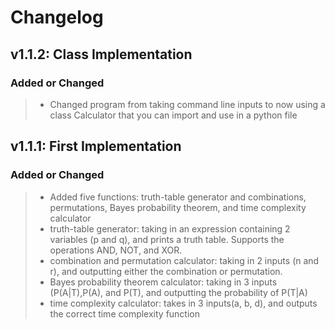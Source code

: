 # Changelog

## v1.1.2: Class Implementation
### Added or Changed
> - Changed program from taking command line inputs to now using a class Calculator that you can import and use in a python file

## v1.1.1: First Implementation
### Added or Changed
> - Added five functions: truth-table generator and combinations, permutations, Bayes probability theorem, and time complexity calculator
> - truth-table generator: taking in an expression containing 2 variables (p and q), and prints a truth table. Supports the operations AND, NOT, and XOR. 
> - combination and permutation calculator: taking in 2 inputs (n and r), and outputting either the combination or permutation.
> - Bayes probability theorem calculator: taking in 3 inputs (P(A|T),P(A), and P(T), and outputting the probability of P(T|A)
> - time complexity calculator: takes in 3 inputs(a, b, d), and outputs the correct time complexity function

